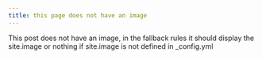 ```yaml
---
title: this page does not have an image
---
```


This post does not have an image, in the fallback rules it should display the site.image or nothing if site.image is not defined in _config.yml